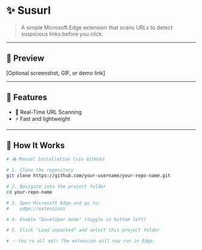 # ✨ Susurl

> A simple Microsoft Edge extension that scans URLs to detect suspicious links before you click.

---

## 📸 Preview

[Optional screenshot, GIF, or demo link]

---

## 🚀 Features

- 🔐 Real-Time URL Scanning
- ⚡ Fast and lightweight

---

## 🧠 How It Works

```bash
# 📥 Manual Installation (via GitHub)

# 1. Clone the repository
git clone https://github.com/your-username/your-repo-name.git

# 2. Navigate into the project folder
cd your-repo-name

# 3. Open Microsoft Edge and go to:
#    edge://extensions

# 4. Enable "Developer mode" (toggle in bottom left)

# 5. Click "Load unpacked" and select this project folder

# ✅ You're all set! The extension will now run in Edge.
